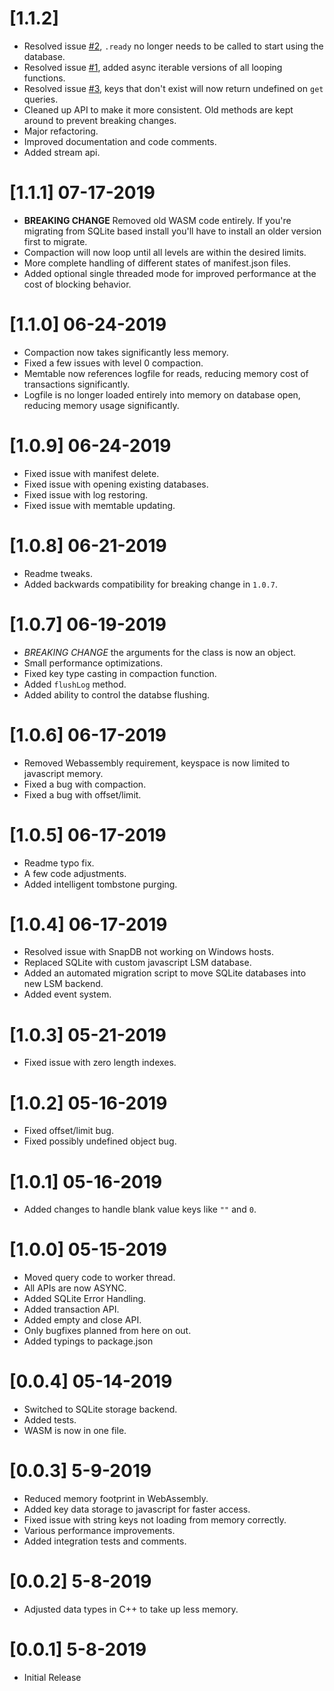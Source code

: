 # [1.1.2]
- Resolved issue [#2](https://github.com/ClickSimply/snap-db/issues/2), `.ready` no longer needs to be called to start using the database.
- Resolved issue [#1](https://github.com/ClickSimply/snap-db/issues/1), added async iterable versions of all looping functions.
- Resolved issue [#3](https://github.com/ClickSimply/snap-db/issues/3), keys that don't exist will now return undefined on `get` queries.
- Cleaned up API to make it more consistent.  Old methods are kept around to prevent breaking changes.
- Major refactoring.
- Improved documentation and code comments.
- Added stream api.

# [1.1.1] 07-17-2019
- **BREAKING CHANGE** Removed old WASM code entirely.  If you're migrating from SQLite based install you'll have to install an older version first to migrate.
- Compaction will now loop until all levels are within the desired limits.
- More complete handling of different states of manifest.json files.
- Added optional single threaded mode for improved performance at the cost of blocking behavior.

# [1.1.0] 06-24-2019
- Compaction now takes significantly less memory.
- Fixed a few issues with level 0 compaction.
- Memtable now references logfile for reads, reducing memory cost of transactions significantly.
- Logfile is no longer loaded entirely into memory on database open, reducing memory usage significantly.

# [1.0.9] 06-24-2019
- Fixed issue with manifest delete.
- Fixed issue with opening existing databases.
- Fixed issue with log restoring.
- Fixed issue with memtable updating.

# [1.0.8] 06-21-2019
- Readme tweaks.
- Added backwards compatibility for breaking change in `1.0.7`.

# [1.0.7] 06-19-2019
- *BREAKING CHANGE* the arguments for the class is now an object.
- Small performance optimizations.
- Fixed key type casting in compaction function.
- Added `flushLog` method.
- Added ability to control the databse flushing.

# [1.0.6] 06-17-2019
- Removed Webassembly requirement, keyspace is now limited to javascript memory.
- Fixed a bug with compaction.
- Fixed a bug with offset/limit.

# [1.0.5] 06-17-2019
- Readme typo fix.
- A few code adjustments.
- Added intelligent tombstone purging.

# [1.0.4] 06-17-2019
- Resolved issue with SnapDB not working on Windows hosts.
- Replaced SQLite with custom javascript LSM database.
- Added an automated migration script to move SQLite databases into new LSM backend.
- Added event system.

# [1.0.3] 05-21-2019
- Fixed issue with zero length indexes.

# [1.0.2] 05-16-2019
- Fixed offset/limit bug.
- Fixed possibly undefined object bug.

# [1.0.1] 05-16-2019
- Added changes to handle blank value keys like `""` and `0`.

# [1.0.0] 05-15-2019
- Moved query code to worker thread.
- All APIs are now ASYNC.
- Added SQLite Error Handling.
- Added transaction API.
- Added empty and close API.
- Only bugfixes planned from here on out.
- Added typings to package.json

# [0.0.4] 05-14-2019
- Switched to SQLite storage backend.
- Added tests.
- WASM is now in one file.

# [0.0.3] 5-9-2019
- Reduced memory footprint in WebAssembly.
- Added key data storage to javascript for faster access.
- Fixed issue with string keys not loading from memory correctly.
- Various performance improvements.
- Added integration tests and comments.

# [0.0.2] 5-8-2019
- Adjusted data types in C++ to take up less memory.

# [0.0.1] 5-8-2019
- Initial Release